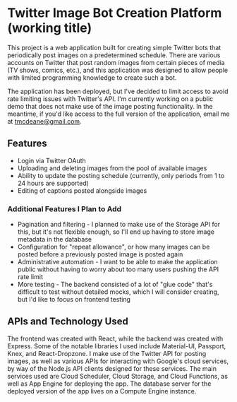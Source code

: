 # Twitter Image Bot Creation Platform (working title)

This project is a web application built for creating simple Twitter bots that periodically post images on a predetermined schedule. There are various accounts on Twitter that post random images from certain pieces of media (TV shows, comics, etc.), and this application was designed to allow people with limited programming knowledge to create such a bot.

The application has been deployed, but I've decided to limit access to avoid rate limiting issues with Twitter's API. I'm currently working on a public demo that does not make use of the image posting functionality. In the meantime, if you'd like access to the full version of the application, email me at tmcdeane@gmail.com.

## Features

- Login via Twitter OAuth
- Uploading and deleting images from the pool of available images
- Ability to update the posting schedule (currently, only periods from 1 to 24 hours are supported)
- Editing of captions posted alongside images

### Additional Features I Plan to Add

- Pagination and filtering - I planned to make use of the Storage API for this, but it's not flexible enough, so I'll end up having to store image metadata in the database
- Configuration for "repeat allowance", or how many images can be posted before a previously posted image is posted again
- Administrative automation - I want to be able to make the application public without having to worry about too many users pushing the API rate limit
- More testing - The backend consisted of a lot of "glue code" that's difficult to test without detailed mocks, which I will consider creating, but I'd like to focus on frontend testing

## APIs and Technology Used

The frontend was created with React, while the backend was created with Express. Some of the notable libraries I used include Material-UI, Passport, Knex, and React-Dropzone. I make use of the Twitter API for posting images, as well as various APIs for interacting with Google's cloud services, by way of the Node.js API clients designed for these services. The main services used are Cloud Scheduler, Cloud Storage, and Cloud Functions, as well as App Engine for deploying the app. The database server for the deployed version of the app lives on a Compute Engine instance.
